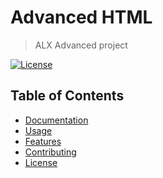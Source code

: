 # Advanced HTML

> ALX Advanced project

[![License](https://img.shields.io/badge/license-MIT-blue.svg)](https://opensource.org/licenses/MIT)

## Table of Contents

- [Documentation](#installation)
- [Usage](#usage)
- [Features](#features)
- [Contributing](#contributing)
- [License](#license)
